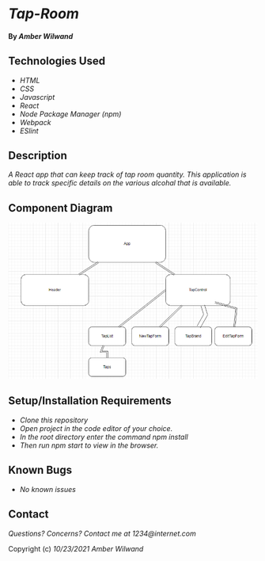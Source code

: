 # _Tap-Room_

#### By _**Amber Wilwand**_

## Technologies Used

- _HTML_
- _CSS_
- _Javascript_
- _React_
- _Node Package Manager (npm)_
- _Webpack_
- _ESlint_

## Description

_A React app that can keep track of tap room quantity. This application is able to track specific details on the various alcohal that is available._

## Component Diagram

![Image Name](https://github.com/Twig7/tap-room/blob/main/src/Img/Diagram.png?raw=true)

## Setup/Installation Requirements

- _Clone this repository_
- _Open project in the code editor of your choice._
- _In the root directory enter the command npm install_
- _Then run npm start to view in the browser._

## Known Bugs

- _No known issues_

## Contact

_Questions? Concerns? Contact me at 1234@internet.com_

Copyright (c) _10/23/2021_ _Amber Wilwand_
